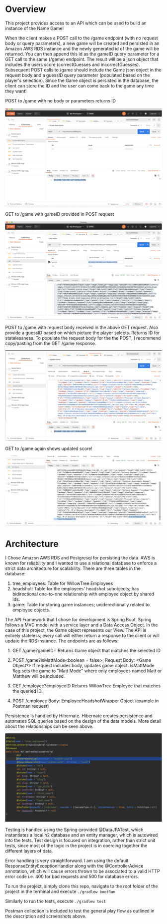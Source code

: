 # Overview

This project provides access to an API which can be used to build an instance of the Name Game!

When the client makes a POST call to the /game endpoint (with no request body or query parameters), a new game will be created and persisted in an Amazon AWS RDS instance and the newly generated id of the game will be returned. You can then append this id as the gameID query parameter for a GET call to the same (/game) endpoint. The result will be a json object that includes the users score (correctGuesses and incorrectGuesses). Subsequent POST calls to /game should include the Game json object in the request body and a guessID query parameter (populated based on the player's selection). Since the Game object is persisted in the database, the client can store the ID and the user can come back to the game any time they want!

POST to /game with no body or parameters returns ID

![Alt text](/name_game_screenshots/new_ss_1.png?raw=true)

GET to /game with gameID provided in POST request

![Alt text](/name_game_screenshots/new_ss_2.png?raw=true)

POST to /game with request body received in the above GET request. Also provide a guessID based on which picture the player selects.
Returns ID for statelessness. To populate the request body for the the POST, I recommend copy/pasting from the GET /game response.

![Alt text](/name_game_screenshots/new_ss_4.png?raw=true)

GET to /game again shows updated score!

![Alt text](/name_game_screenshots/new_ss_5.png?raw=true)


# Architecture

I Chose Amazon AWS RDS and Postgresql for persisting the data. AWS is known for reliability and I wanted to use a relational database to enforce a strict data architecture for scalability. There are three tables in the database:

1. tree_employees: Table for WillowTree Employees
2. headshot: Table for the employees' headshot subobjects; has bidirectional one-to-one relationship with employee object by shared ids.
3. game: Table for storing game instances; uniderectionally related to employee objects.

The API Framework that I chose for development is Spring Boot. Spring follows a MVC model with a service layer and a Data Access Object. In the case of this project, the Game object represents our View. The API is entirely stateless; every call will either return a response to the client or will update the RDS instance. The endpoints are as follows:

1. GET /game?gameID=<string>
  Returns Game object that matches the selected ID
  
2. POST /game?isMattMode<boolean = false>; Request Body: <Game Object?>
  If request includes body, updates game object. isMattMode flag sets the game to "Matt Mode" where only employees named Matt or Matthew will be      included.

3. GET /employee?employeeID<string>
  Returns WillowTree Employee that matches the queried ID.

4. POST /employee Body: EmployeeHeadshotWrapper Object (example in Postman request)

Persistence is handled by Hibernate. Hibernate creates persistence and automates SQL queries based on the design of the data models. More detail about the relationships can be seen above.

![Alt text](/name_game_screenshots/ss_seven.png?raw=true)

Testing is handled using the Spring-provided @DataJPATest, which instantiates a local h2 database and an entity manager, which is autowired into the tests. Test design is focused on integration, rather than strict unit tests, since most of the logic in the project is in coercing together the different layers of data.

Error handling is very straightforward. I am using the default ResponseEntityExceptionHandler along with the @ControllerAdvice annotation, which will cause errors thrown to be associated to a valid HTTP error code i.e. 400 for bad requests and 500 for database errors.

To run the project, simply clone this repo, navigate to the root folder of the project in the terminal and execute `./gradlew bootRun`

Similarly to run the tests, execute `./gradlew test`

Postman collection is included to test the general play flow as outlined in the description and screenshots above. 
